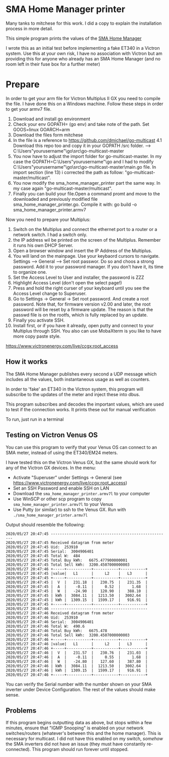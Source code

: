 # SMA Home Manager printer

Many tanks to mitchese for this work. I did a copy to explain the installation process in more detail.

This simple program prints the values of the [SMA Home Manager](https://www.sma.de/en/products/monitoring-control/sunny-home-manager-20.html)

I wrote this as an initial test before implementing a fake ET340 in a Victron system. Use this at your own risk, I have
no association with Victron but am providing this for anyone who already has an SMA Home Manager (and no room left in their fuse box for a further meter)


# Prepare

In order to get your arm file for Victron Multiplus II GX you need to compile the file. I have done this on a Windows machine. Follow these steps in order to get your armv7 file.

1. Download and install go environment
2. Check your env GOPATH=  (go env) and take note of the path. Set GOOS=linux GOARCH=arm
3. Download the files form mitchese
4. In the file is a reference to https://github.com/dmichael/go-multicast 
4.1 Download this repo too and copy it in your GOPATH /src folder.  --> C:\Users\"yourusername"\go\src\go-multicast-master
5. You now have to adjust the import folder for go-multicast-master. In my case the GOPATH=C:\Users\"yourusername"\go and I had to modify C:\Users\"yourusername"\go\src\go-multicast-master\main.go file. In import section (line 13) i corrected the path as follow: "go-multicast-master/multicast".
6. You now modify the sma_home_manager_printer part the same way. In my case again 	"go-multicast-master/multicast".
7. Finally you can build your file.Open a command promt and move to the downloaded and previously modified file sma_home_manager_printer.go. Compile it with: go build -o sma_home_manager_printer.armv7

Now you need to prepare your Multiplus:

1. Switch on the Multiplus and connect the ethernet port to a router or a network switch. I had a switch only.
2. the IP address wil be printed on the screen of the Multiplus. Remember it runs his own DHCP Server. 
3. Open a browser window and insert the IP Address of the Multiplus.
4. You will land on the mainpage. Use your keybaord cursors to navigate. Settings --> General --> Set root passwor. Do so and choos a strong password. Add it to your password manager. If you don't have it, its time to organize one.
5. Set the Access Level to User and installer, the password is ZZZ
6. Highlight Access Level (don't open the select page!)
7. Press and hold the right curser of your keyboard until you see the Access Level change to Superuser.
8. Go to Settings → General → Set root password. And create a root password. Note that, for firmware version v2.00 and later, the root password will be reset by a firmware update. The reason is that the passwd file is on the rootfs, which is fully replaced by an update.
9. Finally you activate SSH.
10. Install first, or if you have it already, open putty and connect to your Multiplus through SSH. You also can use MobaXterm is you like to have more copy paste style.

https://www.victronenergy.com/live/ccgx:root_access


## How it works

The SMA Home Manager publishes every second a UDP message which includes all the values, both instantaneous usage as well as counters.

In order to 'fake' an ET340 in the Victron system, this program will subscribe to the updates of the meter and inject these into dbus.

This program subscribes and decodes the important values, which are used to test if the connection works. It prints these out for manual verification

To run, just run in a terminal

## Testing on Victron Venus OS

You can use this program to verify that your Venus OS can connect to an SMA meter, instead of using the ET340/EM24 meters.

I have tested this on the Victron Venus GX, but the same should work for any of the Victron GX devices. In the menu:

* Activate "Superuser" under Settings -> General (see https://www.victronenergy.com/live/ccgx:root_access)
* Set an SSH Password and enable SSH on LAN
* Download the `sma_home_manager_printer.armv7l` to your computer
* Use WinSCP or other scp program to copy `sma_home_manager_printer.armv7l` to your Venus
* Use Putty (or similar) to ssh to the Venus GX. Run with `./sma_home_manager_printer.armv7l`

Output should resemble the following:
```
2020/05/27 20:47:45 -----------------------------------------------------
2020/05/27 20:47:45 Received datagram from meter
2020/05/27 20:47:45 Uid:  253910
2020/05/27 20:47:45 Serial:  3004906401
2020/05/27 20:47:45 Total W:  484
2020/05/27 20:47:45 Total Buy kWh:   6675.477900000001
2020/05/27 20:47:45 Total Sell kWh:  3200.4507000000003
2020/05/27 20:47:46 +-----+-----------+-----------+-----------+
2020/05/27 20:47:45 |value|   L1      |     L2    |   L3      |
2020/05/27 20:47:45 +-----+-----------+-----------+-----------+
2020/05/27 20:47:45 |  V  |   231.18  |   230.75  |   231.35  |
2020/05/27 20:47:45 |  A  |    -0.11  |     0.52  |     1.68  |
2020/05/27 20:47:45 |  W  |   -24.90  |   120.90  |   388.10  |
2020/05/27 20:47:45 | kWh |  3084.11  |  1213.50  |  3002.64  |
2020/05/27 20:47:45 | kWh |  1309.15  |  1599.17  |   916.91  |
2020/05/27 20:47:45 +-----+-----------+-----------+-----------+
2020/05/27 20:47:46 -------------------------------------------
2020/05/27 20:47:46 Received datagram from meter
2020/05/27 20:47:46 Uid:  253910
2020/05/27 20:47:46 Serial:  3004906401
2020/05/27 20:47:46 Total W:  490.6
2020/05/27 20:47:46 Total Buy kWh:   6675.478
2020/05/27 20:47:46 Total Sell kWh:  3200.4507000000003
2020/05/27 20:47:46 +-----+-----------+-----------+-----------+
2020/05/27 20:47:46 |value|   L1      |     L2    |   L3      |
2020/05/27 20:47:46 +-----+-----------+-----------+-----------+
2020/05/27 20:47:46 |  V  |   231.57  |   230.76  |   231.03  |
2020/05/27 20:47:46 |  A  |    -0.11  |     0.55  |     1.68  |
2020/05/27 20:47:46 |  W  |   -24.80  |   127.60  |   387.80  |
2020/05/27 20:47:46 | kWh |  3084.11  |  1213.50  |  3002.64  |
2020/05/27 20:47:46 | kWh |  1309.15  |  1599.17  |   916.91  |
2020/05/27 20:47:46 +-----+-----------+-----------+-----------+
```

You can verify the Serial number with the number shown on your SMA inverter under Device Configuration. The rest of
the values should make sense.

## Problems

If this program begins outputting data as above, but stops within a few minutes, ensure that "IGMP Snooping" is enabled
on your network switches/routers (whatever's between this and the home manager). This is necessary for multicast.
I did not have this enabled on my switch, _somehow_ the SMA inverters did not have an issue (they must have constantly
re-connected). This program should run forever until stopped.

